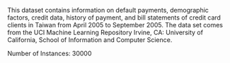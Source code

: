 This dataset contains information on default payments, demographic factors, credit data, history of payment, and bill statements of credit card clients in Taiwan from April 2005 to September 2005. The data set comes from the UCI Machine Learning Repository Irvine, CA: University of California, School of Information and Computer Science.

Number of Instances: 30000

